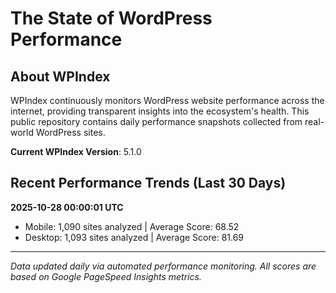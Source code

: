 # The State of WordPress Performance

## About WPIndex
WPIndex continuously monitors WordPress website performance across the internet, providing transparent insights into the ecosystem's health. This public repository contains daily performance snapshots collected from real-world WordPress sites.

**Current WPIndex Version**: 5.1.0

## Recent Performance Trends (Last 30 Days)

<!-- Performance entries start here, newest first -->
**2025-10-28 00:00:01 UTC**
- Mobile: 1,090 sites analyzed | Average Score: 68.52
- Desktop: 1,093 sites analyzed | Average Score: 81.69

---
*Data updated daily via automated performance monitoring. All scores are based on Google PageSpeed Insights metrics.*
